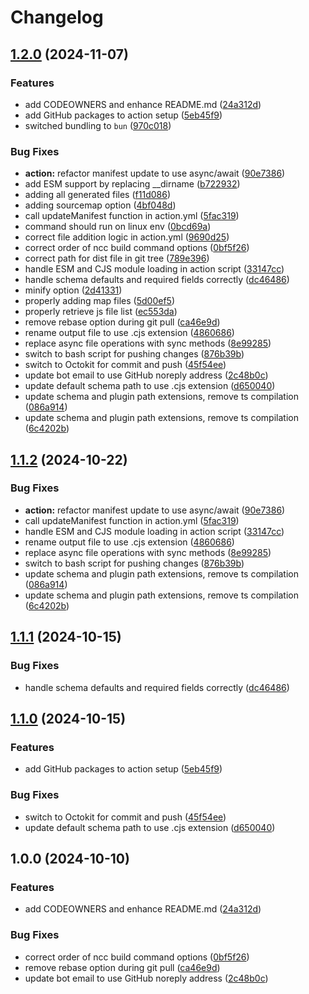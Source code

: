 # Changelog

## [1.2.0](https://github.com/gentlementlegen/action-update-manifest/compare/v1.1.2...v1.2.0) (2024-11-07)


### Features

* add CODEOWNERS and enhance README.md ([24a312d](https://github.com/gentlementlegen/action-update-manifest/commit/24a312dc56c4b27fb22d88d75f21d2c9f570358a))
* add GitHub packages to action setup ([5eb45f9](https://github.com/gentlementlegen/action-update-manifest/commit/5eb45f9a0a4b14b9ce79f135b56e7679f1392c1c))
* switched bundling to `bun` ([970c018](https://github.com/gentlementlegen/action-update-manifest/commit/970c0185775b9ccfd7ae0cfb07b52ff62d78f5b7))


### Bug Fixes

* **action:** refactor manifest update to use async/await ([90e7386](https://github.com/gentlementlegen/action-update-manifest/commit/90e7386d82f05a6f3f6575ca862a76507fefd352))
* add ESM support by replacing __dirname ([b722932](https://github.com/gentlementlegen/action-update-manifest/commit/b7229322141033319fd4a872e56f2cfa7cfc59b4))
* adding all generated files ([f11d086](https://github.com/gentlementlegen/action-update-manifest/commit/f11d08692dbc7939f796383fa09fdd26ac7b87ce))
* adding sourcemap option ([4bf048d](https://github.com/gentlementlegen/action-update-manifest/commit/4bf048d6f4307c9f45ddbf1efbd7403ff49c538b))
* call updateManifest function in action.yml ([5fac319](https://github.com/gentlementlegen/action-update-manifest/commit/5fac3191264c7f374d594adf0dd38eb40393d4d2))
* command should run on linux env ([0bcd69a](https://github.com/gentlementlegen/action-update-manifest/commit/0bcd69aadb7150f82eb59d3310d5b216aa3a6b68))
* correct file addition logic in action.yml ([9690d25](https://github.com/gentlementlegen/action-update-manifest/commit/9690d25cf6f581b02f9b4ada6e76da993b8f2c3f))
* correct order of ncc build command options ([0bf5f26](https://github.com/gentlementlegen/action-update-manifest/commit/0bf5f26061de4aaca91924fc4d5b2a7fa0387a5b))
* correct path for dist file in git tree ([789e396](https://github.com/gentlementlegen/action-update-manifest/commit/789e39659da2824c177131f0181b87083270b1fd))
* handle ESM and CJS module loading in action script ([33147cc](https://github.com/gentlementlegen/action-update-manifest/commit/33147cc8721f94c42a1ecb3834217a61cbf75f3a))
* handle schema defaults and required fields correctly ([dc46486](https://github.com/gentlementlegen/action-update-manifest/commit/dc46486a0922f243c34a827b6db36556b1bc0a87))
* minify option ([2d41331](https://github.com/gentlementlegen/action-update-manifest/commit/2d413310d0779ec724a0e13d3b45ac9a5a962313))
* properly adding map files ([5d00ef5](https://github.com/gentlementlegen/action-update-manifest/commit/5d00ef5dafcc1b50dae6dd02ff0973ff17c65c9a))
* properly retrieve js file list ([ec553da](https://github.com/gentlementlegen/action-update-manifest/commit/ec553daba7f70fc61befc10069523134d3c12a7f))
* remove rebase option during git pull ([ca46e9d](https://github.com/gentlementlegen/action-update-manifest/commit/ca46e9d8a785d6edc250a7f48c6974617bf6bee6))
* rename output file to use .cjs extension ([4860686](https://github.com/gentlementlegen/action-update-manifest/commit/4860686466a97f6d514fa6d88714ca22586c0d07))
* replace async file operations with sync methods ([8e99285](https://github.com/gentlementlegen/action-update-manifest/commit/8e992851f2586567bf2180ae5f5a59f3266b8dc2))
* switch to bash script for pushing changes ([876b39b](https://github.com/gentlementlegen/action-update-manifest/commit/876b39b76dbfdb68dd27f773c1ab7d4a5c7e029c))
* switch to Octokit for commit and push ([45f54ee](https://github.com/gentlementlegen/action-update-manifest/commit/45f54eecb4ebda5eb8b0695e7e3d5b1b774e82d1))
* update bot email to use GitHub noreply address ([2c48b0c](https://github.com/gentlementlegen/action-update-manifest/commit/2c48b0ccb66cd14d8e22e3072e868ae4390e737e))
* update default schema path to use .cjs extension ([d650040](https://github.com/gentlementlegen/action-update-manifest/commit/d650040c3cfd7178c69ac48e5bc9a0a548cde791))
* update schema and plugin path extensions, remove ts compilation ([086a914](https://github.com/gentlementlegen/action-update-manifest/commit/086a9147e9b8ca942e8467ee6a02a1ab52a4cf8f))
* update schema and plugin path extensions, remove ts compilation ([6c4202b](https://github.com/gentlementlegen/action-update-manifest/commit/6c4202beb4cf0adce32ae8732b2566e5444648a2))

## [1.1.2](https://github.com/ubiquity-os/action-deploy-plugin/compare/v1.1.1...v1.1.2) (2024-10-22)


### Bug Fixes

* **action:** refactor manifest update to use async/await ([90e7386](https://github.com/ubiquity-os/action-deploy-plugin/commit/90e7386d82f05a6f3f6575ca862a76507fefd352))
* call updateManifest function in action.yml ([5fac319](https://github.com/ubiquity-os/action-deploy-plugin/commit/5fac3191264c7f374d594adf0dd38eb40393d4d2))
* handle ESM and CJS module loading in action script ([33147cc](https://github.com/ubiquity-os/action-deploy-plugin/commit/33147cc8721f94c42a1ecb3834217a61cbf75f3a))
* rename output file to use .cjs extension ([4860686](https://github.com/ubiquity-os/action-deploy-plugin/commit/4860686466a97f6d514fa6d88714ca22586c0d07))
* replace async file operations with sync methods ([8e99285](https://github.com/ubiquity-os/action-deploy-plugin/commit/8e992851f2586567bf2180ae5f5a59f3266b8dc2))
* switch to bash script for pushing changes ([876b39b](https://github.com/ubiquity-os/action-deploy-plugin/commit/876b39b76dbfdb68dd27f773c1ab7d4a5c7e029c))
* update schema and plugin path extensions, remove ts compilation ([086a914](https://github.com/ubiquity-os/action-deploy-plugin/commit/086a9147e9b8ca942e8467ee6a02a1ab52a4cf8f))
* update schema and plugin path extensions, remove ts compilation ([6c4202b](https://github.com/ubiquity-os/action-deploy-plugin/commit/6c4202beb4cf0adce32ae8732b2566e5444648a2))

## [1.1.1](https://github.com/ubiquity-os/action-deploy-plugin/compare/v1.1.0...v1.1.1) (2024-10-15)


### Bug Fixes

* handle schema defaults and required fields correctly ([dc46486](https://github.com/ubiquity-os/action-deploy-plugin/commit/dc46486a0922f243c34a827b6db36556b1bc0a87))

## [1.1.0](https://github.com/ubiquity-os/action-deploy-plugin/compare/v1.0.0...v1.1.0) (2024-10-15)


### Features

* add GitHub packages to action setup ([5eb45f9](https://github.com/ubiquity-os/action-deploy-plugin/commit/5eb45f9a0a4b14b9ce79f135b56e7679f1392c1c))


### Bug Fixes

* switch to Octokit for commit and push ([45f54ee](https://github.com/ubiquity-os/action-deploy-plugin/commit/45f54eecb4ebda5eb8b0695e7e3d5b1b774e82d1))
* update default schema path to use .cjs extension ([d650040](https://github.com/ubiquity-os/action-deploy-plugin/commit/d650040c3cfd7178c69ac48e5bc9a0a548cde791))

## 1.0.0 (2024-10-10)


### Features

* add CODEOWNERS and enhance README.md ([24a312d](https://github.com/ubiquity-os/action-deploy-plugin/commit/24a312dc56c4b27fb22d88d75f21d2c9f570358a))


### Bug Fixes

* correct order of ncc build command options ([0bf5f26](https://github.com/ubiquity-os/action-deploy-plugin/commit/0bf5f26061de4aaca91924fc4d5b2a7fa0387a5b))
* remove rebase option during git pull ([ca46e9d](https://github.com/ubiquity-os/action-deploy-plugin/commit/ca46e9d8a785d6edc250a7f48c6974617bf6bee6))
* update bot email to use GitHub noreply address ([2c48b0c](https://github.com/ubiquity-os/action-deploy-plugin/commit/2c48b0ccb66cd14d8e22e3072e868ae4390e737e))
